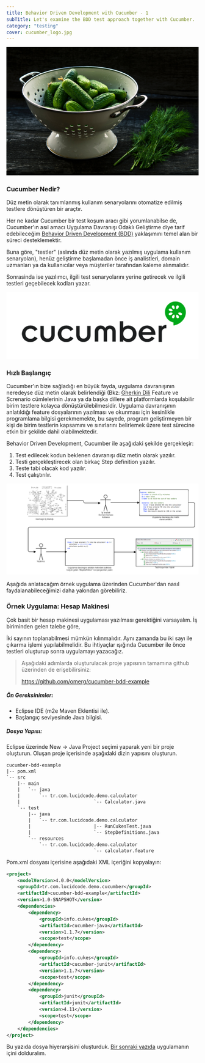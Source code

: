 ```yaml
---
title: Behavior Driven Development with Cucumber - 1
subTitle: Let's examine the BDD test approach together with Cucumber.
category: "testing"
cover: cucumber_logo.jpg
---
```


![Cucumbers](./jonathan-pielmayer-89798-unsplash.jpg)

### Cucumber Nedir?

Düz metin olarak tanımlanmış kullanım senaryolarını otomatize edilmiş testlere dönüştüren bir araçtır.

Her ne kadar Cucumber bir test koşum aracı gibi yorumlanabilse de, Cucumber'ın asıl amacı Uygulama Davranışı Odaklı Geliştirme diye tarif edebileceğim [Behavior Driven Development (BDD)](http://behaviour-driven.org/) yaklaşımını temel alan bir süreci desteklemektir. 

Buna göre, "testler" (aslında düz metin olarak yazılmış uygulama kullanım senaryoları), henüz geliştirme başlamadan önce iş analistleri, domain uzmanları ya da kullanıcılar veya müşteriler tarafından kaleme alınmalıdır.

Sonrasinda ise yazılımcı, ilgili test senaryolarını yerine getirecek ve ilgili testleri geçebilecek kodları yazar.

![Cucumber BDD](./cucumber_bdd.png)

 ### Hızlı Başlangıç
 
 Cucumber'ın bize sağladığı en büyük fayda, uygulama davranışının neredeyse düz metin olarak belirlendiği (Bkz: [Gherkin Dili](https://github.com/cucumber/cucumber/wiki/Gherkin) Feature ve Screnario cümlelerinin Java ya da başka dillere ait platformlarda koşulabilir birim testlere kolayca dönüştürülebilmesidir. Uygulama davranışının anlatıldığı feature dosyalarının yazılması ve okunması için kesinlikle programlama bilgisi gerekmemekte, bu sayede, program geliştirmeyen bir kişi de birim testlerin kapsamını ve sınırlarını belirlemek üzere test sürecine etkin bir şekilde dahil olabilmektedir.
 
 Behavior Driven Development, Cucumber ile aşağıdaki şekilde gerçekleşir:
 
 1. Test edilecek kodun beklenen davranışı düz metin olarak yazılır.
 2. Testi gerçekleştirecek olan birkaç Step definition yazılır.
 3. Teste tabi olacak kod yazılır.
 4. Test çalıştırılır.
 
 ![Cucumber BDD](./bdd_schema.png)
 
 Aşağıda anlatacağım örnek uygulama üzerinden Cucumber'dan nasıl faydalanabileceğimizi daha yakından görebiliriz.
 
 ### Örnek Uygulama: Hesap Makinesi
 
 Çok basit bir hesap makinesi uygulaması yazılması gerektiğini varsayalım. İş biriminden gelen talebe göre,
 
 İki sayının toplanabilmesi mümkün kılınmalıdır.
 Aynı zamanda bu iki sayı ile çıkarma işlemi yapılabilmelidir.
 Bu ihtiyaçlar ışığında Cucumber ile önce testleri oluşturup sonra uygulamayı yazacağız.

> Aşağıdaki adımlarda oluşturulacak proje yapısının tamamına github üzerinden de erişebilirsiniz:
>  
> https://github.com/omerg/cucumber-bdd-example 

##### Ön Gereksinimler:
 - Eclipse IDE (m2e Maven Eklentisi ile).
 - Başlangıç seviyesinde Java bilgisi.

##### Dosya Yapısı:
Eclipse üzerinde New -> Java Project seçimi yaparak yeni bir proje oluşturun. Oluşan proje içerisinde aşağıdaki dizin yapısını oluşturun.

```
cucumber-bdd-example
|-- pom.xml
`-- src
    |-- main
    |   `-- java
    |       `-- tr.com.lucidcode.demo.calculator
    |                           `-- Calculator.java
    `-- test
        |-- java
        |   `-- tr.com.lucidcode.demo.calculator
        |                       |-- RunCukesTest.java
        |                       `-- StepDefinitions.java
        `-- resources
            `-- tr.com.lucidcode.demo.calculator
                                `-- calculator.feature
```

Pom.xml dosyası içerisine aşağıdaki XML içeriğini kopyalayın:

```xml
<project>
    <modelVersion>4.0.0</modelVersion>
    <groupId>tr.com.lucidcode.demo.cucumber</groupId>
    <artifactId>cucumber-bdd-example</artifactId>
    <version>1.0-SNAPSHOT</version>
    <dependencies>
        <dependency>
            <groupId>info.cukes</groupId>
            <artifactId>cucumber-java</artifactId>
            <version>1.1.7</version>
            <scope>test</scope>
        </dependency>
        <dependency>
            <groupId>info.cukes</groupId>
            <artifactId>cucumber-junit</artifactId>
            <version>1.1.7</version>
            <scope>test</scope>
        </dependency>
        <dependency>
            <groupId>junit</groupId>
            <artifactId>junit</artifactId>
            <version>4.11</version>
            <scope>test</scope>
        </dependency>
    </dependencies>
</project>
```

Bu yazıda dosya hiyerarşisini oluşturduk. [Bir sonraki yazıda](/cucumber-ile-behavior-driven-development-22/) uygulamanın içini dolduralım.
